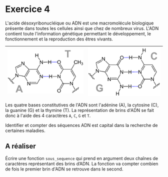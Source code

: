 # Exercice 4

L'acide désoxyribonucléique ou ADN est une macromolécule biologique présente dans toutes les cellules ainsi que chez de nombreux virus. L'ADN contient toute l'information génétique permettant le développement, le fonctionnement et la reproduction des êtres vivants. 

|![AT](images/ADN_AT.png)|![CG](images/ADN_CG.png)|
|------------------------|------------------------|

Les quatre bases constitutives de l'ADN sont l'adénine (A), la cytosine (C), la guanine (G) et la thymine (T). La représentation de brins d'ADN se fait donc à l'aide des 4 caractères `A`, `C`, `G` et `T`.

Identifier et compter des séquences ADN est capital dans la recherche de certaines maladies.

## A réaliser

Écrire une fonction `sous_sequence` qui prend en argument deux chaînes de caractères représentant des brins d’ADN. La fonction va compter combien de fois le premier brin d'ADN se retrouve dans le second.

